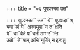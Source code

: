 +++
title = "०६ यूपव्रस्का उत"

+++
यूपव्रस्का᳓ उत᳓ ये᳓ यूपवाहा᳓श्  
चषा᳓लं ये᳓ अश्वयूपा᳓य त᳓क्षति  
ये᳓ चा᳓र्वते प᳓चनं सम्भर᳓न्ति  
उतो᳓ ते᳓षाम् अभि᳓गूर्तिर् न इन्वतु